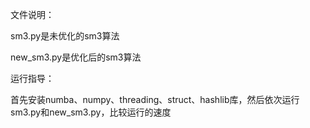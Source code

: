 文件说明：

sm3.py是未优化的sm3算法

new_sm3.py是优化后的sm3算法

运行指导：

首先安装numba、numpy、threading、struct、hashlib库，然后依次运行sm3.py和new_sm3.py，比较运行的速度
